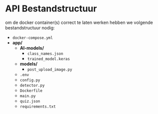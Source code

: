 # API Bestandstructuur

om de docker container(s) correct te laten werken hebben we volgende bestandstructuur nodig:

- `docker-compose.yml`
- **app/**
  - **AI-models/**
    - `class_names.json`
    - `trained_model.keras`
  - **models/**
    - `post_upload_image.py`
  - `.env`
  - `config.py`
  - `detector.py`
  - `Dockerfile`
  - `main.py`
  - `quiz.json`
  - `requirements.txt`
